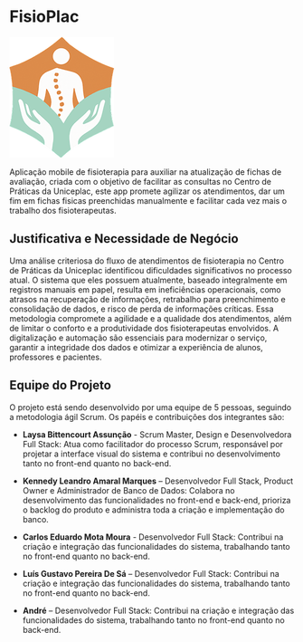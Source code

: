 # FisioPlac
![Logo da empresa](app/src/main/res/drawable/logo.png)  

Aplicação mobile de fisioterapia para auxiliar na atualização de fichas de avaliação, criada com o objetivo de facilitar as consultas no Centro de Práticas da Uniceplac, este app promete agilizar os atendimentos, dar um fim em fichas fisicas preenchidas manualmente e facilitar cada vez mais o trabalho dos fisioterapeutas. 

## Justificativa e Necessidade de Negócio

Uma análise criteriosa do fluxo de atendimentos de fisioterapia no Centro de Práticas da Uniceplac identificou dificuldades significativos no processo atual. O sistema que eles possuem atualmente, baseado integralmente em registros manuais em papel, resulta em ineficiências operacionais, como atrasos na recuperação de informações, retrabalho para preenchimento e consolidação de dados, e risco de perda de informações críticas. Essa metodologia compromete a agilidade e a qualidade dos atendimentos, além de limitar o conforto e a produtividade dos fisioterapeutas envolvidos. A digitalização e automação são essenciais para modernizar o serviço, garantir a integridade dos dados e otimizar a experiência de alunos, professores e pacientes.

## Equipe do Projeto

O projeto está sendo desenvolvido por uma equipe de 5 pessoas, seguindo a metodologia ágil Scrum. Os papéis e contribuições dos integrantes são:

* **Laysa Bittencourt Assunção** - Scrum Master, Design e Desenvolvedora Full Stack:
Atua como facilitador do processo Scrum, responsável por projetar a interface visual do sistema e contribui no desenvolvimento tanto no front-end quanto no back-end.  

*	**Kennedy Leandro Amaral Marques** – Desenvolvedor Full Stack, Product Owner e Administrador de Banco de Dados:
Colabora no desenvolvimento das funcionalidades no front-end e back-end, prioriza o backlog do produto e administra toda a criação e implementação do banco.

*	**Carlos Eduardo Mota Moura** - Desenvolvedor Full Stack:
Contribui na criação e integração das funcionalidades do sistema, trabalhando tanto no front-end quanto no back-end.

*	**Luís Gustavo Pereira De Sá** – Desenvolvedor Full Stack:
Contribui na criação e integração das funcionalidades do sistema, trabalhando tanto no front-end quanto no back-end.

*	**André** – Desenvolvedor Full Stack:
Contribui na criação e integração das funcionalidades do sistema, trabalhando tanto no front-end quanto no back-end.
